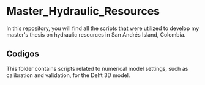 # Master_Hydraulic_Resources
In this repository, you will find all the scripts that were utilized to develop my master's thesis on hydraulic resources in San Andrés Island, Colombia.
## Codigos
This folder contains scripts related to numerical model settings, such as calibration and validation, for the Delft 3D model.
